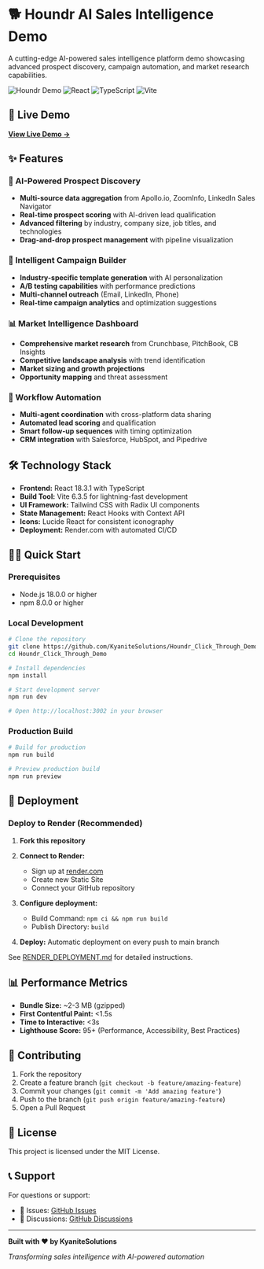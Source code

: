 
# 🐕 Houndr AI Sales Intelligence Demo

A cutting-edge AI-powered sales intelligence platform demo showcasing advanced prospect discovery, campaign automation, and market research capabilities.

![Houndr Demo](https://img.shields.io/badge/Demo-Live-brightgreen)
![React](https://img.shields.io/badge/React-18.3.1-blue)
![TypeScript](https://img.shields.io/badge/TypeScript-5.9.2-blue)
![Vite](https://img.shields.io/badge/Vite-6.3.5-purple)

## 🚀 Live Demo

**[View Live Demo →](https://houndr-demo.onrender.com)**

## ✨ Features

### 🎯 AI-Powered Prospect Discovery
- **Multi-source data aggregation** from Apollo.io, ZoomInfo, LinkedIn Sales Navigator
- **Real-time prospect scoring** with AI-driven lead qualification
- **Advanced filtering** by industry, company size, job titles, and technologies
- **Drag-and-drop prospect management** with pipeline visualization

### 📧 Intelligent Campaign Builder
- **Industry-specific template generation** with AI personalization
- **A/B testing capabilities** with performance predictions
- **Multi-channel outreach** (Email, LinkedIn, Phone)
- **Real-time campaign analytics** and optimization suggestions

### 📊 Market Intelligence Dashboard
- **Comprehensive market research** from Crunchbase, PitchBook, CB Insights
- **Competitive landscape analysis** with trend identification
- **Market sizing and growth projections**
- **Opportunity mapping** and threat assessment

### 🤖 Workflow Automation
- **Multi-agent coordination** with cross-platform data sharing
- **Automated lead scoring** and qualification
- **Smart follow-up sequences** with timing optimization
- **CRM integration** with Salesforce, HubSpot, and Pipedrive

## 🛠 Technology Stack

- **Frontend:** React 18.3.1 with TypeScript
- **Build Tool:** Vite 6.3.5 for lightning-fast development
- **UI Framework:** Tailwind CSS with Radix UI components
- **State Management:** React Hooks with Context API
- **Icons:** Lucide React for consistent iconography
- **Deployment:** Render.com with automated CI/CD

## 🏃‍♂️ Quick Start

### Prerequisites
- Node.js 18.0.0 or higher
- npm 8.0.0 or higher

### Local Development

```bash
# Clone the repository
git clone https://github.com/KyaniteSolutions/Houndr_Click_Through_Demo.git
cd Houndr_Click_Through_Demo

# Install dependencies
npm install

# Start development server
npm run dev

# Open http://localhost:3002 in your browser
```

### Production Build

```bash
# Build for production
npm run build

# Preview production build
npm run preview
```

## 🚀 Deployment

### Deploy to Render (Recommended)

1. **Fork this repository**
2. **Connect to Render:**
   - Sign up at [render.com](https://render.com)
   - Create new Static Site
   - Connect your GitHub repository

3. **Configure deployment:**
   - Build Command: `npm ci && npm run build`
   - Publish Directory: `build`

4. **Deploy:** Automatic deployment on every push to main branch

See [RENDER_DEPLOYMENT.md](./RENDER_DEPLOYMENT.md) for detailed instructions.

## 📊 Performance Metrics

- **Bundle Size:** ~2-3 MB (gzipped)
- **First Contentful Paint:** <1.5s
- **Time to Interactive:** <3s
- **Lighthouse Score:** 95+ (Performance, Accessibility, Best Practices)

## 🤝 Contributing

1. Fork the repository
2. Create a feature branch (`git checkout -b feature/amazing-feature`)
3. Commit your changes (`git commit -m 'Add amazing feature'`)
4. Push to the branch (`git push origin feature/amazing-feature`)
5. Open a Pull Request

## 📄 License

This project is licensed under the MIT License.

## 📞 Support

For questions or support:
- 🐛 Issues: [GitHub Issues](https://github.com/KyaniteSolutions/Houndr_Click_Through_Demo/issues)
- 💬 Discussions: [GitHub Discussions](https://github.com/KyaniteSolutions/Houndr_Click_Through_Demo/discussions)

---

**Built with ❤️ by KyaniteSolutions**

*Transforming sales intelligence with AI-powered automation*
  
